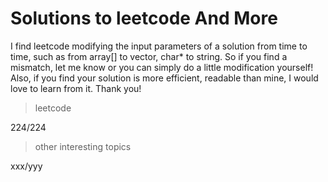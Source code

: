 # Solutions to leetcode And More

I find leetcode modifying the input parameters of a solution from time to time, such as from array[] to vector, char* to string. So if you find a mismatch, let me know or you can simply do a little modification yourself! Also, if you find your solution is more efficient, readable than mine, I would love to learn from it. Thank you! 

>leetcode

224/224

>other interesting topics 

xxx/yyy
